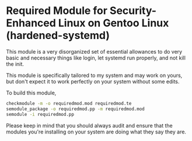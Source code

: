 # Required Module for Security-Enhanced Linux on Gentoo Linux (hardened-systemd)
This module is a very disorganized set of essential allowances to do very basic and necessary things like login, let systemd run properly, and not kill the init.

This module is specifically tailored to my system and may work on yours, but don't expect it to work perfectly on your system without some edits.

To build this module,
```bash
checkmodule -m -o requiredmod.mod requiredmod.te
semodule_package -o requiredmod.pp -m requiredmod.mod
semodule -i requiredmod.pp
```

Please keep in mind that you should always audit and ensure that the modules you're installing on your system are doing what they say they are.
